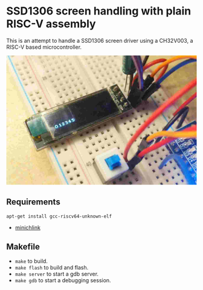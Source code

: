 # SSD1306 screen handling with plain RISC-V assembly

This is an attempt to handle a SSD1306 screen driver using a CH32V003, a RISC-V based
microcontroller.


![Numbers on the display](photo.jpg)

## Requirements

```
apt-get install gcc-riscv64-unknown-elf
```

- [minichlink](https://github.com/cnlohr/ch32fun/blob/master/minichlink/README.md)

## Makefile

- `make` to build.
- `make flash` to build and flash.
- `make server` to start a gdb server.
- `make gdb` to start a debugging session.
